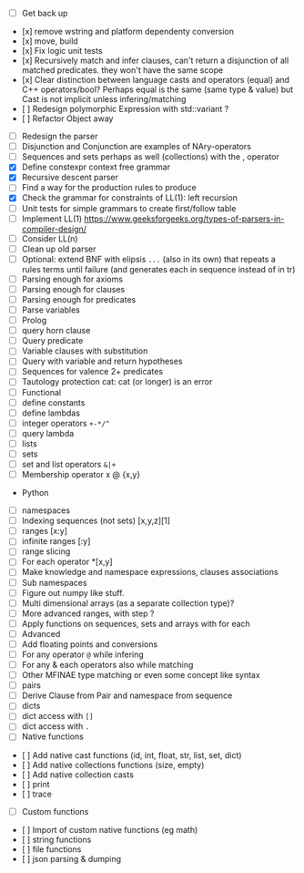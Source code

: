 - [ ] Get back up 
-    [x] remove wstring and platform dependenty conversion 
-    [x] move, build
-    [x] Fix logic unit tests
-    [x] Recursively match and infer clauses, can't return a disjunction of all matched predicates. they won't have the same scope
-    [x] Clear distinction between language casts and operators (equal) and C++ operators/bool? Perhaps equal is the same (same type & value) but Cast is not implicit unless infering/matching
-    [ ] Redesign polymorphic Expression with std::variant ?
-    [ ] Refactor Object away 
- [ ] Redesign the parser 
-   [ ] Disjunction and Conjunction are examples of NAry-operators 
-   [ ] Sequences and sets perhaps as well (collections) with the , operator 
-   [x] Define constexpr context free grammar
-   [x] Recursive descent parser  
-   [ ] Find a way for the production rules to produce
-   [x] Check the grammar for constraints of LL(1): left recursion 
-   [ ] Unit tests for simple grammars to create first/follow table
-   [ ] Implement LL(1) https://www.geeksforgeeks.org/types-of-parsers-in-compiler-design/
-   [ ] Consider LL(n)
-   [ ] Clean up old parser 
-   [ ] Optional: extend BNF with elipsis `...` (also in its own) that repeats a rules terms until failure (and generates each in sequence instead of in tr)
-   [ ] Parsing enough for axioms
-   [ ] Parsing enough for clauses
-   [ ] Parsing enough for predicates
-   [ ] Parse variables 
- [ ] Prolog 
-   [ ] query horn clause 
-   [ ] Query predicate  
-   [ ] Variable clauses with substitution 
-   [ ] Query with variable and return hypotheses
-   [ ] Sequences for valence 2+ predicates 
-   [ ] Tautology protection cat: cat (or longer) is an error 
- [ ] Functional 
-   [ ] define constants 
-   [ ] define lambdas 
-   [ ] integer operators `+-*/^` 
-   [ ] query lambda
-   [ ] lists 
-   [ ] sets 
-   [ ] set and list operators `&|+`
-   [ ] Membership operator x @ {x,y}
- Python
-   [ ] namespaces
-   [ ] Indexing sequences (not sets)  [x,y,z][1]
-   [ ] ranges [x:y] 
-   [ ] infinite ranges [:y]
-   [ ] range slicing
-   [ ] For each operator *[x,y]
-   [ ] Make knowledge and namespace expressions, clauses associations 
-   [ ] Sub namespaces
-   [ ] Figure out numpy like stuff. 
-   [ ] Multi dimensional arrays (as a separate collection type)?
-   [ ] More advanced ranges, with step ?  
-   [ ] Apply functions on sequences, sets and arrays with for each 
- [ ] Advanced
-   [ ] Add floating points and conversions
-   [ ] For any operator `@` while infering 
-   [ ] For any & each operators also while matching 
-   [ ] Other MFINAE type matching or even some concept like syntax 
-   [ ] pairs 
-   [ ] Derive Clause from Pair and namespace from sequence
-   [ ] dicts 
-   [ ] dict access with `[]`
-   [ ] dict access with `.`
- [ ] Native functions
-    [ ] Add native cast functions (id, int, float, str, list, set, dict)
-    [ ] Add native collections functions (size, empty)
-    [ ] Add native collection casts
-    [ ] print
-    [ ] trace 
- [ ] Custom functions
-    [ ] Import of custom native functions (eg math)
-    [ ] string functions 
-    [ ] file functions 
-    [ ] json parsing & dumping 

